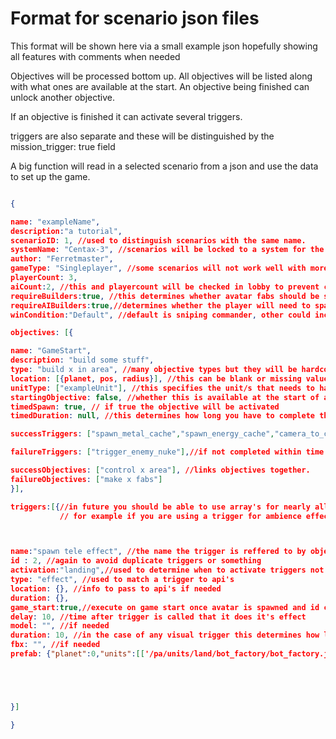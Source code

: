 # Format for scenario json files

This format will be shown here via a small example json hopefully showing all features with comments when needed

Objectives will be processed bottom up. All objectives will be listed along with what ones are available at the start. An objective being finished can unlock another objective.

If an objective is finished it can activate several triggers.

triggers are also separate and these will be distinguished by the mission_trigger: true field

A big function will read in a selected scenario from a json and use the data to set up the game.

```json

{

name: "exampleName",
description:"a tutorial",
scenarioID: 1, //used to distinguish scenarios with the same name.
systemName: "Centax-3", //scenarios will be locked to a system for the most part
author: "Ferretmaster",
gameType: "Singleplayer", //some scenarios will not work well with more people or require certain properties
playerCount: 3,
aiCount:2, //this and playercount will be checked in lobby to prevent crashes hopefully
requireBuilders:true, //this determines whether avatar fabs should be spawned in at the start of the game for each player.
requireAIBuilders:true,//determines whether the player will need to spawn in builders for the ai.
winCondition:"Default", //default is sniping commander, other could include KOTH, Assasination(killing a different units to win), or objectives, where you win after completing a certain objective

objectives: [{

name: "GameStart",
description: "build some stuff",
type: "build x in area", //many objective types but they will be hardcoded
location: [{planet, pos, radius}], //this can be blank or missing values depending on what is needed.
unitType: ["exampleUnit"], //this specifies the unit/s that needs to have action taken with.
startingObjective: false, //whether this is available at the start of a match
timedSpawn: true, // if true the objective will be activated 
timedDuration: null, //this determines how long you have to complete the objective. if not complete a different set of triggers happens

successTriggers: ["spawn_metal_cache","spawn_energy_cache","camera_to_caches"], //if objective completed within given time these triggers will activate by searching through the trigger list for these names.

failureTriggers: ["trigger_enemy_nuke"],//if not completed within time triggers

successObjectives: ["control x area"], //links objectives together.
failureObjectives: ["make x fabs"]
}],

triggers:[{//in future you should be able to use array's for nearly all fields for cool things.
           // for example if you are using a trigger for ambience effects, you may want to be able to have it change effects throughout the game at particular intervals. 



name:"spawn tele effect", //the name the trigger is reffered to by objectives/other places
id : 2, //again to avoid duplicate triggers or something
activation:"landing",//used to determine when to activate triggers not linked to objectives, can be useful for regular events or timed/gamestate related ones. activation = landing ,with delay lets you set it to activate x seconds from landing.
type: "effect", //used to match a trigger to api's
location: {}, //info to pass to api's if needed
duration: {},
game_start:true,//execute on game start once avatar is spawned and id checked.
delay: 10, //time after trigger is called that it does it's effect
model: "", //if needed
duration: 10, //in the case of any visual trigger this determines how long it is displayed to the player
fbx: "", //if needed
prefab: {"planet":0,"units":[['/pa/units/land/bot_factory/bot_factory.json',[-2.0239028930664062, -36.8651123046875, -17.118804931640625],[50,50,50]]]}//buildig instructions for trigger





}]

}
```
